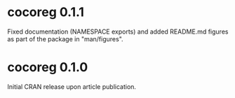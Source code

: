 

# cocoreg 0.1.1
Fixed documentation (NAMESPACE exports) and added README.md figures as part of the package in "man/figures".

# cocoreg 0.1.0
Initial CRAN release upon article publication.